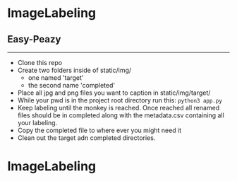 # ImageLabeling
## Easy-Peazy
--------------
- Clone this repo
- Create two folders inside of static/img/
    - one named 'target'
    - the second name 'completed'
- Place all jpg and png files you want to caption in static/img/target/
- While your pwd is in the project root directory run this:
`python3 app.py`
- Keep labeling until the monkey is reached. Once reached all renamed files should be in completed along with the metadata.csv containing all your labeling.
- Copy the completed file to where ever you might need it
- Clean out the target adn completed directories.

# ImageLabeling
